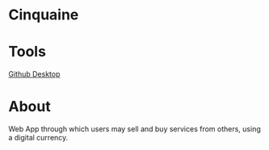 # Cinquaine

# Tools
[Github Desktop](https://desktop.github.com/)

# About
Web App through which users may sell and buy services from others, using a digital currency.
